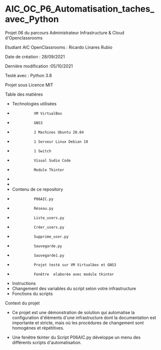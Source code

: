 # AIC_OC_P6_Automatisation_taches_avec_Python

Projet 06 du parcours Administrateur Infrastructure & Cloud d'Openclassrooms

Etudiant AIC OpenClassrooms : Ricardo Linares Rubio

Date de création : 28/09/2021

Dernière modification :05/10/2021

Testé avec : Python 3.8

Projet sous Licence MIT

Table des matières

 -  Technologies utilisées
 -               VM VirtualBox
 -               GNS3
 -               2 Machines Ubuntu 20.04
 -               1 Serveur Linux Debian 10
 -               1 Switch
 -               Visual Sudio Code
 -               Module Tkinter
 -                              
 -  
 -  Contenu de ce repository
 -               P06AIC.py
 -               Réseau.py
 -               Liste_users.py
 -               Créer_users.py
 -               Supprime_user.py
 -               Sauvegarde.py
 -               Sauvegarde1.py
 -               Projet testé sur VM Virtualbox et GNS3
 -               Fenêtre  elaborée avec module tkinter 
 -  Instructions
 -  Changement des variables du script selon votre infrastructure
 -  Fonctions du scripts

Context du projet

 - Ce projet est une démonstration de solution qui automatise la configuration d'éléments d'une infrastructure dont la documentation est importante et stricte, mais où les procédures de changement sont homogènes et répétitives.

 - Une fenêtre tkinter du Script P06AIC.py développe un menu des différents scripts d'automatisation.

 
